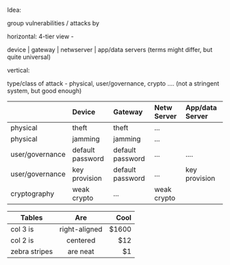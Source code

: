 Idea:

group vulnerabilities / attacks by

horizontal: 4-tier view -   

device  |   gateway  |   netwserver  |   app/data servers  (terms might differ, but quite universal)

vertical: 

type/class of attack  - physical, user/governance, crypto .... (not a stringent system, but good enough)


|               |   Device     |   Gateway    |  Netw Server | App/data Server    |
|:------------- |:-------------|:-------------|:-------------|:-------------|
| physical               | theft    | theft     | ...    |   | 
| physical               | jamming    | jamming     | ...    |   | 
| user/governance | default password    | default password   | ...   | .... |
| user/governance | key provision    | default password   | ...   | key provision |
| cryptography               | weak crypto     | ...     | weak crypto    |   | 



| Tables        | Are           | Cool  |
| ------------- |:-------------:| -----:|
| col 3 is      | right-aligned | $1600 |
| col 2 is      | centered      |   $12 |
| zebra stripes | are neat      |    $1 |
